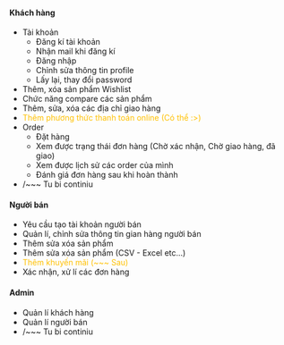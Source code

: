 
#### Khách hàng
- Tài khoản
	- Đăng kí tài khoản
	- Nhận mail khi đăng kí
	- Đăng nhập
	- Chỉnh sửa thông tin profile
	- Lấy lại, thay đổi password
- Thêm, xóa sản phẩm Wishlist
- Chức năng compare các sản phẩm
- Thêm, sửa, xóa các địa chỉ giao hàng
- <span style="color:rgb(255, 192, 0)"> Thêm phương thức thanh toán online (Có thể  :>)</span> 
- Order
	- Đặt hàng
	- Xem được trạng thái đơn hàng (Chờ xác nhận, Chờ giao hàng, đã giao)
	- Xem được lịch sử các order của mình
	- Đánh giá đơn hàng sau khi hoàn thành
- /~~~ Tu bi continiu

####  Người bán
- Yêu cầu tạo tài khoản người bán
- Quản lí, chỉnh sửa thông tin gian hàng người bán
- Thêm sửa xóa sản phẩm
- Thêm sửa xóa sản phẩm (CSV - Excel etc...)
- <span style="color:rgb(255, 192, 0)">Thêm khuyến mãi (~~~ Sau)</span> 
- Xác nhận, xử lí các đơn hàng

#### Admin

- Quản lí khách hàng
- Quản lí người bán
- /~~~ Tu bi continiu